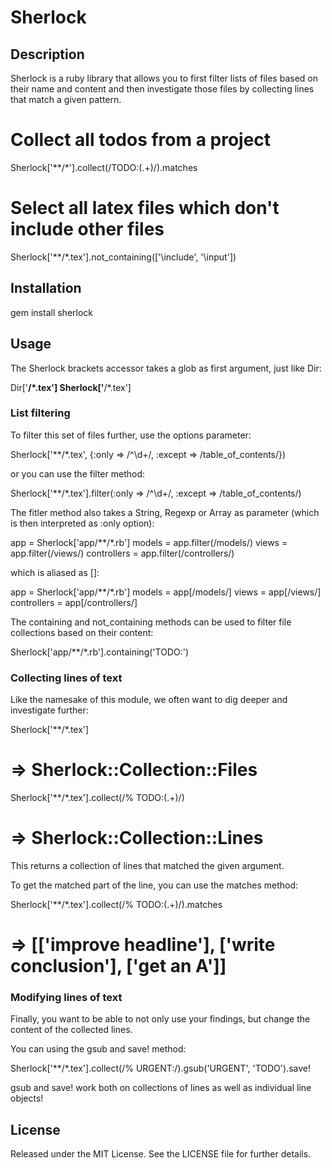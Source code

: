 # Sherlock

## Description

Sherlock is a ruby library that allows you to first filter lists of files based on their name and content and then investigate those files by collecting lines that match a given pattern.
  
  # Collect all todos from a project
  Sherlock['**/*'].collect(/TODO:(.+)/).matches
  
  # Select all latex files which don't include other files
  Sherlock['**/*.tex'].not_containing(['\include', '\input'])
  
## Installation

  gem install sherlock
  
## Usage

The Sherlock brackets accessor takes a glob as first argument, just like Dir:

  Dir['**/*.tex']
  Sherlock['**/*.tex']

### List filtering

To filter this set of files further, use the options parameter:

  Sherlock['**/*.tex', {:only => /^\d+/, :except => /table_of_contents/})
  
or you can use the filter method:

  Sherlock['**/*.tex'].filter(:only => /^\d+/, :except => /table_of_contents/)
  
The fitler method also takes a String, Regexp or Array as parameter (which is then interpreted as :only option):

  app = Sherlock['app/**/*.rb']
  models = app.filter(/models/)
  views = app.filter(/views/)
  controllers = app.filter(/controllers/)

which is aliased as []:

  app = Sherlock['app/**/*.rb']
  models = app[/models/]
  views = app[/views/]
  controllers = app[/controllers/]

The containing and not_containing methods can be used to filter file collections based on their content:

  Sherlock['app/**/*.rb'].containing('TODO:')

### Collecting lines of text

Like the namesake of this module, we often want to dig deeper and investigate further:

  Sherlock['**/*.tex']
  # => Sherlock::Collection::Files
  
  Sherlock['**/*.tex'].collect(/% TODO:(.+)/) 
  # => Sherlock::Collection::Lines
  
This returns a collection of lines that matched the given argument. 

To get the matched part of the line, you can use the matches method:

  Sherlock['**/*.tex'].collect(/% TODO:(.+)/).matches
  # => [['improve headline'], ['write conclusion'], ['get an A']]
  
### Modifying lines of text

Finally, you want to be able to not only use your findings, but change the content of the collected lines.

You can using the gsub and save! method:
  
  Sherlock['**/*.tex'].collect(/% URGENT:/).gsub('URGENT', 'TODO').save!
  
gsub and save! work both on collections of lines as well as individual line objects!


## License

Released under the MIT License. See the LICENSE file for further details.